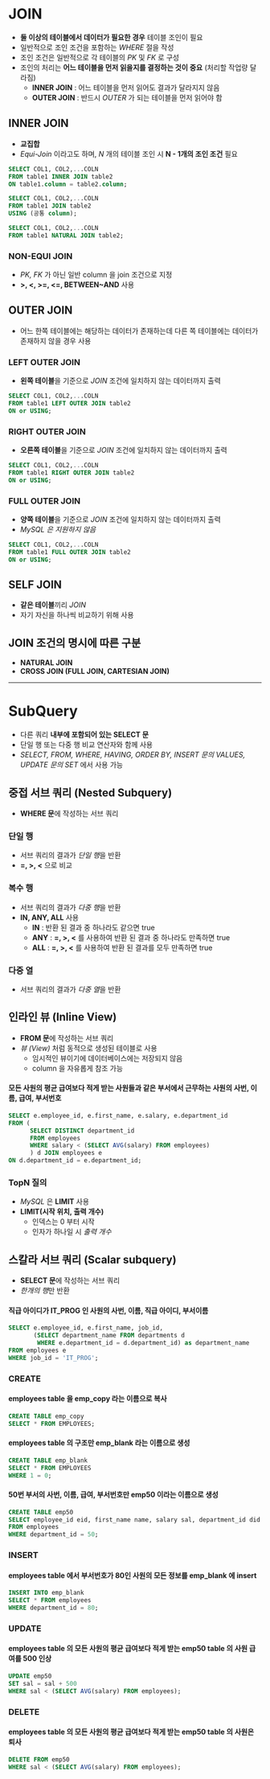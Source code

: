 # JOIN
* **둘 이상의 테이블에서 데이터가 필요한 경우** 테이블 조인이 필요
* 일반적으로 조인 조건을 포함하는 *WHERE* 절을 작성
* 조인 조건은 일반적으로 각 테이블의 *PK* 및 *FK* 로 구성
* 조인의 처리는 **어느 테이블을 먼저 읽을지를 결정하는 것이 중요** (처리할 작업량 달라짐)
  * **INNER JOIN** : 어느 테이블을 먼저 읽어도 결과가 달라지지 않음
  * **OUTER JOIN** : 반드시 *OUTER* 가 되는 테이블을 먼저 읽어야 함

## INNER JOIN
* **교집합**
* *Equi-Join* 이라고도 하며, *N* 개의 테이블 조인 시 **N - 1개의 조인 조건** 필요

```sql
SELECT COL1, COL2,...COLN
FROM table1 INNER JOIN table2
ON table1.column = table2.column;

SELECT COL1, COL2,...COLN
FROM table1 JOIN table2
USING (공통 column);

SELECT COL1, COL2,...COLN
FROM table1 NATURAL JOIN table2;
```

### NON-EQUI JOIN
* *PK, FK* 가 아닌 일반 column 을 join 조건으로 지정
*  **>, <, >=, <=, BETWEEN~AND** 사용

## OUTER JOIN
* 어느 한쪽 테이블에는 해당하는 데이터가 존재하는데 다른 쪽 테이블에는 데이터가 존재하지 않을 경우 사용

### LEFT OUTER JOIN
* **왼쪽 테이블**을 기준으로 *JOIN* 조건에 일치하지 않는 데이터까지 출력

```sql
SELECT COL1, COL2,...COLN
FROM table1 LEFT OUTER JOIN table2
ON or USING;
```

### RIGHT OUTER JOIN
* **오른쪽 테이블**을 기준으로 *JOIN* 조건에 일치하지 않는 데이터까지 출력

```sql
SELECT COL1, COL2,...COLN
FROM table1 RIGHT OUTER JOIN table2
ON or USING;
```

### FULL OUTER JOIN
* **양쪽 테이블**을 기준으로 *JOIN* 조건에 일치하지 않는 데이터까지 출력
* *MySQL 은 지원하지 않음*

```sql
SELECT COL1, COL2,...COLN
FROM table1 FULL OUTER JOIN table2
ON or USING;
```

## SELF JOIN
* **같은 테이블**끼리 *JOIN*
* 자기 자신을 하나씩 비교하기 위해 사용


## JOIN 조건의 명시에 따른 구분
* **NATURAL JOIN**
* **CROSS JOIN (FULL JOIN, CARTESIAN JOIN)**

---

# SubQuery
* 다른 쿼리 **내부에 포함되어 있는 SELECT 문**
* 단일 행 또는 다중 행 비교 연산자와 함께 사용
* *SELECT, FROM, WHERE, HAVING, ORDER BY, INSERT 문의 VALUES, UPDATE 문의 SET* 에서 사용 가능 

## 중접 서브 쿼리 (Nested Subquery)
* **WHERE 문**에 작성하는 서브 쿼리
### 단일 행
* 서브 쿼리의 결과가 *단일 행*을 반환
* **=, >, <** 으로 비교

### 복수 행
* 서브 쿼리의 결과가 *다중 행*을 반환
* **IN, ANY, ALL** 사용
  * **IN** : 반환 된 결과 중 하나라도 같으면 true
  * **ANY** : **=, >, <** 를 사용하여 반환 된 결과 중 하나라도 만족하면 true
  * **ALL** : **=, >, <** 를 사용하여 반환 된 결과를 모두 만족하면 true

### 다중 열
* 서브 쿼리의 결과가 *다중 열*을 반환

## 인라인 뷰 (Inline View)
* **FROM 문**에 작성하는 서브 쿼리
* *뷰 (View)* 처럼 동적으로 생성된 테이블로 사용
  * 임시적인 뷰이기에 데이터베이스에는 저장되지 않음
  * column 을 자유롭게 참조 가능

#### 모든 사원의 평균 급여보다 적게 받는 사원들과 같은 부서에서 근무하는 사원의 사번, 이름, 급여, 부서번호
```sql
SELECT e.employee_id, e.first_name, e.salary, e.department_id
FROM (
      SELECT DISTINCT department_id
      FROM employees
      WHERE salary < (SELECT AVG(salary) FROM employees)
      ) d JOIN employees e
ON d.department_id = e.department_id;
```

### TopN 질의
* *MySQL* 은 **LIMIT** 사용
* **LIMIT(시작 위치, 출력 개수)**
  * 인덱스는 0 부터 시작
  * 인자가 하나일 시 *출력 개수*

## 스칼라 서브 쿼리 (Scalar subquery)
* **SELECT 문**에 작성하는 서브 쿼리
* *한개의 행*만 반환

#### 직급 아이디가 IT_PROG 인 사원의 사번, 이름, 직급 아이디, 부서이름
```sql
SELECT e.employee_id, e.first_name, job_id,
       (SELECT department_name FROM departments d
        WHERE e.department_id = d.department_id) as department_name
FROM employees e
WHERE job_id = 'IT_PROG';
```

### CREATE
#### employees table 을 emp_copy 라는 이름으로 복사
```sql
CREATE TABLE emp_copy
SELECT * FROM EMPLOYEES;
```

#### employees table 의 구조만 emp_blank 라는 이름으로 생성
```sql
CREATE TABLE emp_blank
SELECT * FROM EMPLOYEES
WHERE 1 = 0;
```

#### 50번 부서의 사번, 이름, 급여, 부서번호만 emp50 이라는 이름으로 생성
```sql
CREATE TABLE emp50
SELECT employee_id eid, first_name name, salary sal, department_id did
FROM employees
WHERE department_id = 50;
```

### INSERT
#### employees table 에서 부서번호가 80인 사원의 모든 정보를 emp_blank 에 insert
```sql
INSERT INTO emp_blank
SELECT * FROM employees
WHERE department_id = 80;
```

### UPDATE
#### employees table 의 모든 사원의 평균 급여보다 적게 받는 emp50 table 의 사원 급여를 500 인상
```sql
UPDATE emp50
SET sal = sal + 500
WHERE sal < (SELECT AVG(salary) FROM employees);
```

### DELETE
#### employees table 의 모든 사원의 평균 급여보다 적게 받는 emp50 table 의 사원은 퇴사
```sql
DELETE FROM emp50
WHERE sal < (SELECT AVG(salary) FROM employees);
```
